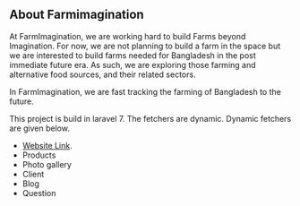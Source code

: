## About Farmimagination

At FarmImagination, we are working hard to build Farms beyond Imagination. For now, we are not planning to build a farm in the space but we are interested to build farms needed for Bangladesh in the post immediate future era. As such, we are exploring those farming and alternative food sources, and their related sectors.

In FarmImagination, we are fast tracking the farming of Bangladesh to the future.

This project is build in laravel 7. The fetchers are dynamic. 
Dynamic fetchers are given below.
- [Website Link](https://laravel.com/docs/routing).
- Products
- Photo gallery
- Client
- Blog
- Question
